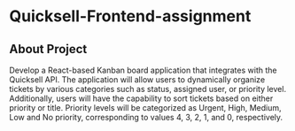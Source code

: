 # Quicksell-Frontend-assignment

## About Project
Develop a React-based Kanban board application that integrates with the Quicksell API. The application will allow users to dynamically organize tickets by various categories such as status, assigned user, or priority level. Additionally, users will have the capability to sort tickets based on either priority or title. Priority levels will be categorized as Urgent, High, Medium, Low and No priority, corresponding to values 4, 3, 2, 1, and 0, respectively.
